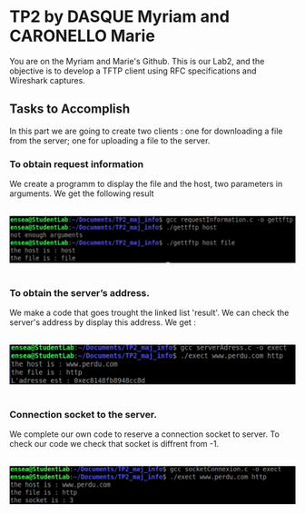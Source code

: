 # TP2 by DASQUE Myriam and CARONELLO Marie

  
You are on the Myriam and Marie's Github. This is our Lab2, and the objective is to develop a TFTP client using RFC specifications and Wireshark captures.

<div>

## Tasks to Accomplish

In this part we are going to create two clients : one for downloading a file from the server; one for uploading a file to the server.

### To obtain request information

We create a programm to display the file and the host, two parameters in arguments. We get the following result

<div align="center">
<br>
<img src="Images/exercice1.jpeg" width="700"> </br>
</br> 
</div>

### To obtain the server’s address.

We make a code that goes trought the linked list 'result'. We can check the server's address by display this address. We get :

<div align="center">
<br>
<img src="Images/exercice3.jpeg" width="700"> </br>
</br> 
</div>


### Connection socket to the server.

We complete our own code to reserve a connection socket to server. To check our code we check that socket is diffrent from -1.

<div align="center">
<br>
<img src="Images/Question 3.jpg" width="700"> </br>
</br> 
</div>

